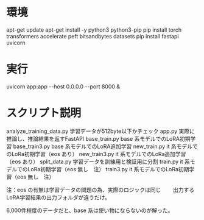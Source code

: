 # 環境
apt-get update
apt-get install -y python3 python3-pip
pip install torch transformers accelerate peft bitsandbytes datasets
pip install fastapi uvicorn

# 実行
uvicorn app:app --host 0.0.0.0 --port 8000 &

# スクリプト説明

analyze_training_data.py    学習データが512byte以下かチェック
app.py                      実際に推論し、推論結果を返すFastAPI
base_train.py               base 系モデルでのLoRA初期学習
base_train3.py              base 系モデルでのLoRA追加学習
new_train.py                it 系モデルでのLoRa初期学習（eos あり）
new_train3.py               it 系モデルでのLoRa追加学習（eos あり）
split_data.py               学習データを訓練用と検証用に分割
train.py                    it 系モデルでのLoRa初期学習（eos 無し　注）
train3.py                   it 系モデルでのLoRa初期学習（eos 無し　注）

注：eos の有無は学習データの問題の為、実際のロジックは同じ
　　出力するLoRA学習結果の出力フォルダが違うだけ。

6,000件程度のデータだと、base 系は使い物にならないのが解った。